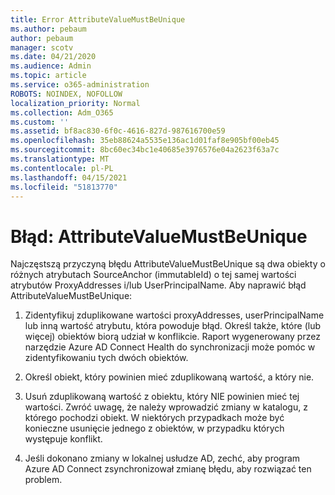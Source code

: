 ```yaml
---
title: Error AttributeValueMustBeUnique
ms.author: pebaum
author: pebaum
manager: scotv
ms.date: 04/21/2020
ms.audience: Admin
ms.topic: article
ms.service: o365-administration
ROBOTS: NOINDEX, NOFOLLOW
localization_priority: Normal
ms.collection: Adm_O365
ms.custom: ''
ms.assetid: bf8ac830-6f0c-4616-827d-987616700e59
ms.openlocfilehash: 35eb88624a5535e136ac1d01faf8e905bf00eb45
ms.sourcegitcommit: 8bc60ec34bc1e40685e3976576e04a2623f63a7c
ms.translationtype: MT
ms.contentlocale: pl-PL
ms.lasthandoff: 04/15/2021
ms.locfileid: "51813770"
---
```

# <a name="error-attributevaluemustbeunique"></a>Błąd: AttributeValueMustBeUnique

Najczęstszą przyczyną błędu AttributeValueMustBeUnique są dwa obiekty o różnych atrybutach SourceAnchor (immutableId) o tej samej wartości atrybutów ProxyAddresses i/lub UserPrincipalName. Aby naprawić błąd AttributeValueMustBeUnique:
  
1. Zidentyfikuj zduplikowane wartości proxyAddresses, userPrincipalName lub inną wartość atrybutu, która powoduje błąd. Określ także, które (lub więcej) obiektów biorą udział w konflikcie. Raport wygenerowany przez narzędzie Azure AD Connect Health do synchronizacji może pomóc w zidentyfikowaniu tych dwóch obiektów.
    
2. Określ obiekt, który powinien mieć zduplikowaną wartość, a który nie.
    
3. Usuń zduplikowaną wartość z obiektu, który NIE powinien mieć tej wartości. Zwróć uwagę, że należy wprowadzić zmiany w katalogu, z którego pochodzi obiekt. W niektórych przypadkach może być konieczne usunięcie jednego z obiektów, w przypadku których występuje konflikt.
    
4. Jeśli dokonano zmiany w lokalnej usłudze AD, zechć, aby program Azure AD Connect zsynchronizował zmianę błędu, aby rozwiązać ten problem.
    

